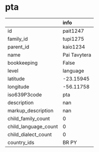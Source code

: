 # pta
|                      | info         |
|:---------------------|:-------------|
| id                   | pait1247     |
| family_id            | tupi1275     |
| parent_id            | kaio1234     |
| name                 | Pai Tavytera |
| bookkeeping          | False        |
| level                | language     |
| latitude             | -23.15945    |
| longitude            | -56.11758    |
| iso639P3code         | pta          |
| description          | nan          |
| markup_description   | nan          |
| child_family_count   | 0            |
| child_language_count | 0            |
| child_dialect_count  | 0            |
| country_ids          | BR PY        |